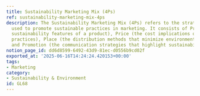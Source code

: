 ```yaml
---
title: Sustainability Marketing Mix (4Ps)
ref: sustainability-marketing-mix-4ps
description: The Sustainability Marketing Mix (4Ps) refers to the strategic framework
  used to promote sustainable practices in marketing. It consists of Product (the
  sustainability features of a product), Price (the cost implications of sustainable
  practices), Place (the distribution methods that minimize environmental impact),
  and Promotion (the communication strategies that highlight sustainability efforts).
notion_page_id: dd6d8599-6492-43d9-81ec-d0556b9cd02f
exported_at: '2025-06-16T14:24:24.420153+00:00'
tags:
- Marketing
category:
- Sustainability & Environment
id: GL68
---
```


